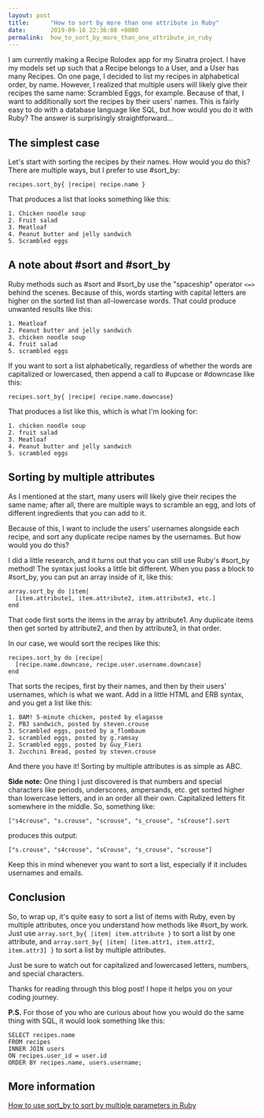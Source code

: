 ```yaml
---
layout: post
title:      "How to sort by more than one attribute in Ruby"
date:       2019-09-10 22:36:08 +0000
permalink:  how_to_sort_by_more_than_one_attribute_in_ruby
---
```


I am currently making a Recipe Rolodex app for my Sinatra project. I have my models set up such that a Recipe belongs to a User, and a User has many Recipes. On one page, I decided to list my recipes in alphabetical order, by name. However, I realized that multiple users will likely give their recipes the same name: Scrambled Eggs, for example. Because of that, I want to additionally sort the recipes by their users' names. This is fairly easy to do with a database language like SQL, but how would you do it with Ruby? The answer is surprisingly straightforward...

## The simplest case

Let's start with sorting the recipes by their names. How would you do this? There are multiple ways, but I prefer to use #sort_by:

`recipes.sort_by{ |recipe| recipe.name }`

That produces a list that looks something like this:

```
1. Chicken noodle soup
2. Fruit salad
3. Meatloaf
4. Peanut butter and jelly sandwich
5. Scrambled eggs
```

## A note about #sort and #sort_by

Ruby methods such as #sort and #sort_by use the "spaceship" operator `<=>` behind the scenes. Because of this, words starting with capital letters are higher on the sorted list than all-lowercase words. That could produce unwanted results like this:

```
1. Meatloaf
2. Peanut butter and jelly sandwich
3. chicken noodle soup
4. fruit salad
5. scrambled eggs
```

If you want to sort a list alphabetically, regardless of whether the words are capitalized or lowercased, then append a call to #upcase or #downcase like this:

`recipes.sort_by{ |recipe| recipe.name.downcase}`

That produces a list like this, which is what I'm looking for:

```
1. chicken noodle soup
2. fruit salad
3. Meatloaf
4. Peanut butter and jelly sandwich
5. scrambled eggs
```

## Sorting by multiple attributes

As I mentioned at the start, many users will likely give their recipes the same name; after all, there are multiple ways to scramble an egg, and lots of different ingredients that you can add to it.

Because of this, I want to include the users' usernames alongside each recipe, and sort any duplicate recipe names by the usernames. But how would you do this?

I did a little research, and it turns out that you can still use Ruby's #sort_by method! The syntax just looks a little bit different. When you pass a block to #sort_by, you can put an array inside of it, like this:

```
array.sort_by do |item|
  [item.attribute1, item.attribute2, item.attribute3, etc.]
end
```

That code first sorts the items in the array by attribute1. Any duplicate items then get sorted by attribute2, and then by attribute3, in that order.

In our case, we would sort the recipes like this:

```
recipes.sort_by do |recipe| 
  [recipe.name.downcase, recipe.user.username.downcase]
end
```

That sorts the recipes, first by their names, and then by their users' usernames, which is what we want. Add in a little HTML and ERB syntax, and you get a list like this:

```
1. BAM! 5-minute chicken, posted by elagasse
2. PBJ sandwich, posted by steven.crouse
3. Scrambled eggs, posted by a_flombaum
2. scrambled eggs, posted by g.ramsay
2. Scrambled eggs, posted by Guy_Fieri
3. Zucchini Bread, posted by steven.crouse
```

And there you have it! Sorting by multiple attributes is as simple as ABC.

**Side note:** One thing I just discovered is that numbers and special characters like periods, underscores, ampersands, etc. get sorted higher than lowercase letters, and in an order all their own. Capitalized letters fit somewhere in the middle. So, something like:

`["s4crouse", "s.crouse", "scrouse", "s_crouse", "sCrouse"].sort`

produces this output:

`["s.crouse", "s4crouse", "sCrouse", "s_crouse", "scrouse"]`

Keep this in mind whenever you want to sort a list, especially if it includes usernames and emails.

## Conclusion
So, to wrap up, it's quite easy to sort a list of items with Ruby, even by multiple attributes, once you understand how methods like #sort_by work. Just use `array.sort_by{ |item| item.attribute }` to sort a list by one attribute, and `array.sort_by{ |item| [item.attr1, item.attr2, item.attr3] }` to sort a list by multiple attributes.

Just be sure to watch out for capitalized and lowercased letters, numbers, and special characters.

Thanks for reading through this blog post! I hope it helps you on your coding journey.

**P.S.** For those of you who are curious about how you would do the same thing with SQL, it would look something like this:
```
SELECT recipes.name
FROM recipes
INNER JOIN users
ON recipes.user_id = user.id
ORDER BY recipes.name, users.username;
```

## More information
[How to use sort_by to sort by multiple parameters in Ruby](https://allenan.com/how-to-use-sort_by-to-sort-by-multiple-parameters-in-ruby/)

